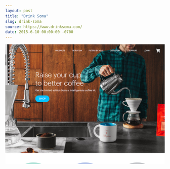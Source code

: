 ```yaml
---
layout: post
title: "Drink Soma"
slug: drink-soma
source: https://www.drinksoma.com/
date: 2015-6-10 00:00:00 -0700
---
```


<img src="/screenshots/drink-soma.jpg">
